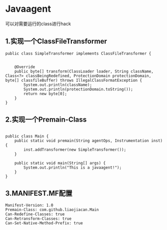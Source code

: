 # Javaagent

  可以对需要运行的class进行hack

## 1.实现一个ClassFileTransformer

```
public class SimpleTransformer implements ClassFileTransformer {


	@Override
	public byte[] transform(ClassLoader loader, String className, Class<?> classBeingRedefined, ProtectionDomain protectionDomain, byte[] classfileBuffer) throws IllegalClassFormatException {
		System.out.println(className);
		System.out.println(protectionDomain.toString());
		return new byte[0];
	}
}
```

## 2.实现一个Premain-Class

```

public class Main {
	public static void premain(String agentOps, Instrumentation inst) {
		inst.addTransformer(new SimpleTransformer());
	}

	public static void main(String[] args) {
		System.out.println("This is a javaagent!");
	}
}

```

## 3.MANIFEST.MF配置

```
Manifest-Version: 1.0
Premain-Class: com.github.liaojiacan.Main
Can-Redefine-Classes: true
Can-Retransform-Classes: true
Can-Set-Native-Method-Prefix: true


```
